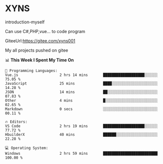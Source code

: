 # XYNS
introduction-myself

Can use C#,PHP,vue... to code program

GiteeUrl:https://gitee.com/xyns001

My all projects pushed on gitee

<!--START_SECTION:waka-->
📊 **This Week I Spent My Time On** 

```text
💬 Programming Languages: 
Vue.js                   2 hrs 14 mins       ███████████████████░░░░░░   75.05 % 
JavaScript               25 mins             ████░░░░░░░░░░░░░░░░░░░░░   14.28 % 
JSON                     14 mins             ██░░░░░░░░░░░░░░░░░░░░░░░   07.83 % 
Other                    4 mins              █░░░░░░░░░░░░░░░░░░░░░░░░   02.65 % 
Markdown                 0 secs              ░░░░░░░░░░░░░░░░░░░░░░░░░   00.11 % 

🔥 Editors: 
VS Code                  2 hrs 19 mins       ███████████████████░░░░░░   77.72 % 
HbuilderX                40 mins             ██████░░░░░░░░░░░░░░░░░░░   22.28 % 

💻 Operating System: 
Windows                  2 hrs 59 mins       █████████████████████████   100.00 % 
```


<!--END_SECTION:waka-->
